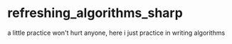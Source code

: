 # refreshing_algorithms_sharp
a little practice won't hurt anyone, here i just practice in writing algorithms

